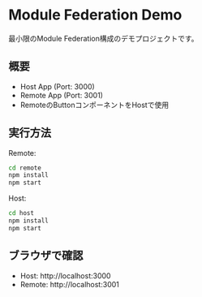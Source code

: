 # Module Federation Demo

最小限のModule Federation構成のデモプロジェクトです。

## 概要

- Host App (Port: 3000)
- Remote App (Port: 3001) 
- RemoteのButtonコンポーネントをHostで使用

## 実行方法

Remote:
```bash
cd remote
npm install
npm start
```

Host:
```bash
cd host
npm install
npm start
```

## ブラウザで確認

- Host: http://localhost:3000
- Remote: http://localhost:3001
